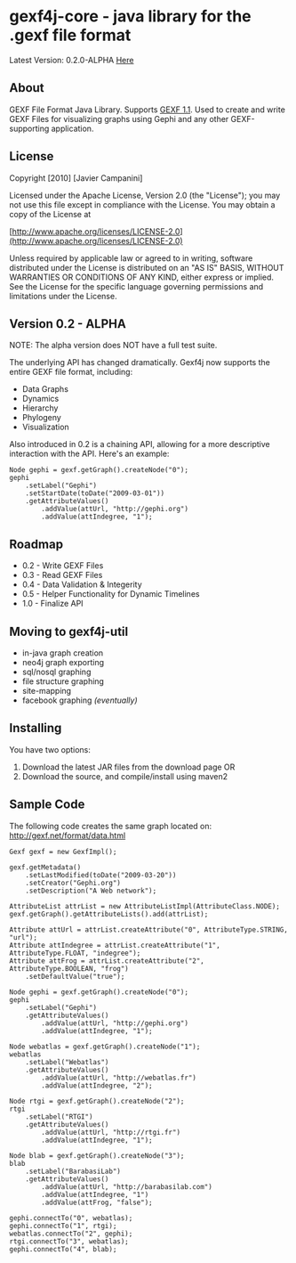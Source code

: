 gexf4j-core - java library for the .gexf file format
=================

Latest Version: 0.2.0-ALPHA [Here](http://github.com/jmcampanini/gexf4j-core/tree/version0-2)

About
------------------
GEXF File Format Java Library. Supports [GEXF 1.1](http://gexf.net/format/index.html). Used to create and write GEXF Files for visualizing graphs using Gephi and any other GEXF-supporting application.

License
------------------
Copyright [2010] [Javier Campanini]

Licensed under the Apache License, Version 2.0 (the "License"); you may not use this file except in compliance with the License. You may obtain a copy of the License at

[http://www.apache.org/licenses/LICENSE-2.0](http://www.apache.org/licenses/LICENSE-2.0)

Unless required by applicable law or agreed to in writing, software distributed under the License is distributed on an "AS IS" BASIS, WITHOUT WARRANTIES OR CONDITIONS OF ANY KIND, either express or implied. See the License for the specific language governing permissions and limitations under the License.

Version 0.2 - ALPHA
------------------
NOTE: The alpha version does NOT have a full test suite.

The underlying API has changed dramatically. Gexf4j now supports the entire GEXF file format, including:

* Data Graphs
* Dynamics
* Hierarchy
* Phylogeny
* Visualization

Also introduced in 0.2 is a chaining API, allowing for a more descriptive interaction with the API. Here's an example:

	Node gephi = gexf.getGraph().createNode("0");
	gephi
		.setLabel("Gephi")
		.setStartDate(toDate("2009-03-01"))
		.getAttributeValues()
			.addValue(attUrl, "http://gephi.org")
			.addValue(attIndegree, "1");

Roadmap
------------------
* 0.2 - Write GEXF Files
* 0.3 - Read GEXF Files
* 0.4 - Data Validation & Integerity
* 0.5 - Helper Functionality for Dynamic Timelines
* 1.0 - Finalize API

Moving to gexf4j-util
-----------------
* in-java graph creation
* neo4j graph exporting
* sql/nosql graphing
* file structure graphing
* site-mapping
* facebook graphing *(eventually)*

Installing
------------------
You have two options:

1. Download the latest JAR files from the download page OR
2. Download the source, and compile/install using maven2

Sample Code
------------------
The following code creates the same graph located on: http://gexf.net/format/data.html

	Gexf gexf = new GexfImpl();
	
	gexf.getMetadata()
		.setLastModified(toDate("2009-03-20"))
		.setCreator("Gephi.org")
		.setDescription("A Web network");
	
	AttributeList attrList = new AttributeListImpl(AttributeClass.NODE);
	gexf.getGraph().getAttributeLists().add(attrList);
	
	Attribute attUrl = attrList.createAttribute("0", AttributeType.STRING, "url");
	Attribute attIndegree = attrList.createAttribute("1", AttributeType.FLOAT, "indegree");
	Attribute attFrog = attrList.createAttribute("2", AttributeType.BOOLEAN, "frog")
		.setDefaultValue("true");
	
	Node gephi = gexf.getGraph().createNode("0");
	gephi
		.setLabel("Gephi")
		.getAttributeValues()
			.addValue(attUrl, "http://gephi.org")
			.addValue(attIndegree, "1");
	
	Node webatlas = gexf.getGraph().createNode("1");
	webatlas
		.setLabel("Webatlas")
		.getAttributeValues()
			.addValue(attUrl, "http://webatlas.fr")
			.addValue(attIndegree, "2");
	
	Node rtgi = gexf.getGraph().createNode("2");
	rtgi
		.setLabel("RTGI")
		.getAttributeValues()
			.addValue(attUrl, "http://rtgi.fr")
			.addValue(attIndegree, "1");
	
	Node blab = gexf.getGraph().createNode("3");
	blab
		.setLabel("BarabasiLab")
		.getAttributeValues()
			.addValue(attUrl, "http://barabasilab.com")
			.addValue(attIndegree, "1")
			.addValue(attFrog, "false");
	
	gephi.connectTo("0", webatlas);
	gephi.connectTo("1", rtgi);
	webatlas.connectTo("2", gephi);
	rtgi.connectTo("3", webatlas);
	gephi.connectTo("4", blab);